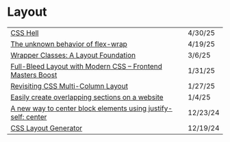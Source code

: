 # Layout

|                                                                                                                                                                     |          |
| ------------------------------------------------------------------------------------------------------------------------------------------------------------------- | -------- |
| [CSS Hell](https://csshell.com/?ref=dailydev)                                                                                                                       | 4/30/25  |
| [The unknown behavior of flex-wrap](https://app.daily.dev/posts/the-unknown-behavior-of-flex-wrap-seyygf9gn)                                                        | 4/19/25  |
| [Wrapper Classes: A Layout Foundation](https://app.daily.dev/posts/wrapper-classes-a-layout-foundation-peeloog33)                                                   | 3/6/25   |
| [Full-Bleed Layout with Modern CSS – Frontend Masters Boost](https://frontendmasters.com/blog/full-bleed-layout-with-modern-css/?ref=dailydev)                      | 1/31/25  |
| [Revisiting CSS Multi-Column Layout](https://app.daily.dev/posts/revisiting-css-multi-column-layout-gob7gwhf5)                                                      | 1/27/25  |
| [Easily create overlapping sections on a website](https://app.daily.dev/posts/easily-create-overlapping-sections-on-a-website-bvftchhwn)                            | 1/4/25   |
| [A new way to center block elements using justify-self: center](https://app.daily.dev/posts/a-new-way-to-center-block-elements-using-justify-self-center-hmsghrb9s) | 12/23/24 |
| [CSS Layout Generator](https://app.daily.dev/posts/css-layout-generator-y1exp0uus)                                                                                  | 12/19/24 |


